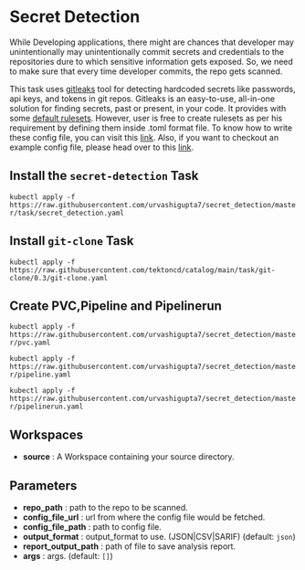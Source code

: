 # Secret Detection

While Developing applications, there might are chances that developer may unintentionally may unintentionally commit secrets and credentials to the repositories dure to which sensitive information gets exposed. So, we need to make sure that every time developer commits, the repo gets scanned.

This task uses [gitleaks](https://github.com/zricethezav/gitleaks) tool for detecting hardcoded secrets like passwords, api keys, and tokens in git repos. Gitleaks is an easy-to-use, all-in-one solution for finding secrets, past or present, in your code. It provides with some [default rulesets](https://github.com/zricethezav/gitleaks/blob/master/config/default.go). However, user is free to create rulesets as per his requirement by defining them inside .toml format file. To know how to write these config file, you can visit this [link](https://github.com/zricethezav/gitleaks#rules-summary). Also, if you want to checkout an example config file, please head over to this [link](https://github.com/urvashigupta7/secret_detection/blob/master/gitleaks.toml).

## Install the  `secret-detection` Task
`kubectl apply -f https://raw.githubusercontent.com/urvashigupta7/secret_detection/master/task/secret_detection.yaml`

## Install `git-clone` Task
`kubectl apply -f https://raw.githubusercontent.com/tektoncd/catalog/main/task/git-clone/0.3/git-clone.yaml`

## Create PVC,Pipeline and Pipelinerun
`kubectl apply -f https://raw.githubusercontent.com/urvashigupta7/secret_detection/master/pvc.yaml`

`kubectl apply -f https://raw.githubusercontent.com/urvashigupta7/secret_detection/master/pipeline.yaml`

`kubectl apply -f https://raw.githubusercontent.com/urvashigupta7/secret_detection/master/pipelinerun.yaml`

## Workspaces
* **source** : A Workspace containing your source directory.

## Parameters 
* **repo_path** : path to the repo to be scanned.
* **config_file_url** : url from where the config file would be fetched.
* **config_file_path** : path to config file.
* **output_format** : output_format to use. (JSON|CSV|SARIF) (default: `json`)
* **report_output_path** : path of file to save analysis report.
* **args** : args. (default: `[]`)
